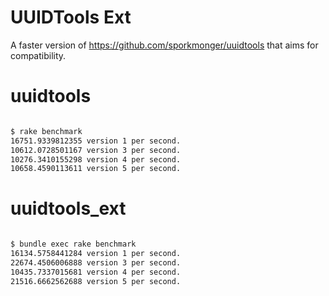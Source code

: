 UUIDTools Ext
================================

A faster version of https://github.com/sporkmonger/uuidtools that aims for compatibility.

uuidtools
=================================

```bash

$ rake benchmark
16751.9339812355 version 1 per second.
10612.0728501167 version 3 per second.
10276.3410155298 version 4 per second.
10658.4590113611 version 5 per second.
```

uuidtools_ext
=================================

```bash

$ bundle exec rake benchmark
16134.5758441284 version 1 per second.
22674.4506006888 version 3 per second.
10435.7337015681 version 4 per second.
21516.6662562688 version 5 per second.
```
